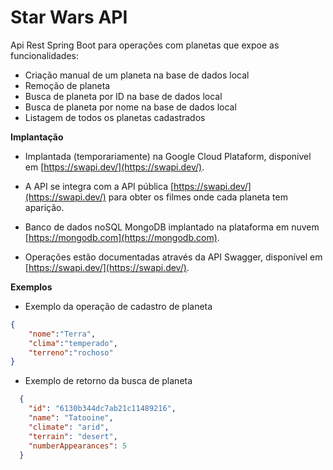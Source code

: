 # Star Wars API

Api Rest Spring Boot para operações com planetas que expoe as funcionalidades:

- Criação manual de um planeta na base de dados local
- Remoção de planeta
- Busca de planeta por ID na base de dados local
- Busca de planeta por nome na base de dados local
- Listagem de todos os planetas cadastrados

__Implantação__
- Implantada (temporariamente) na Google Cloud Plataform, disponível em [https://swapi.dev/](https://swapi.dev/).

- A API se integra com a API pública [https://swapi.dev/](https://swapi.dev/) para obter os filmes onde cada planeta tem aparição.

- Banco de dados noSQL MongoDB implantado na plataforma em nuvem [https://mongodb.com](https://mongodb.com).

- Operações estão documentadas através da API Swagger, disponível em [https://swapi.dev/](https://swapi.dev/).


__Exemplos__

- Exemplo da operação de cadastro de planeta

```json
{
    "nome":"Terra",
    "clima":"temperado",
    "terreno":"rochoso"
}

```

- Exemplo de retorno da busca de planeta
```json
  {
    "id": "6130b344dc7ab21c11489216",
    "name": "Tatooine",
    "climate": "arid",
    "terrain": "desert",
    "numberAppearances": 5
  }

```
